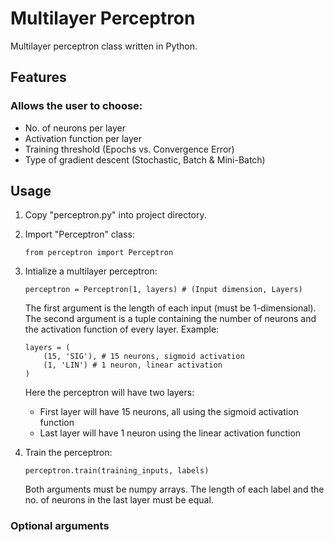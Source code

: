 # Multilayer Perceptron
Multilayer perceptron class written in Python.

## Features

### Allows the user to choose:
* No. of neurons per layer
* Activation function per layer
* Training threshold (Epochs vs. Convergence Error)
* Type of gradient descent (Stochastic, Batch & Mini-Batch)

## Usage
1.  Copy "perceptron.py" into project directory.
2.  Import "Perceptron" class:
    ```
    from perceptron import Perceptron
    ```
3.  Intialize a multilayer perceptron:
    ```
    perceptron = Perceptron(1, layers) # (Input dimension, Layers)
    ```
    The first argument is the length of each input (must be 1-dimensional). The second argument is a tuple containing the number of neurons and the activation function of every layer. Example:
    ```    
    layers = (
        (15, 'SIG'), # 15 neurons, sigmoid activation
        (1, 'LIN') # 1 neuron, linear activation
    )
    ```
    Here the perceptron will have two layers:
    * First layer will have 15 neurons, all using the sigmoid activation function
    * Last layer will have 1 neuron using the linear activation function
    
 4. Train the perceptron:
    ```
    perceptron.train(training_inputs, labels)
    ```
    Both arguments must be numpy arrays. The length of each label and the no. of neurons in the last layer must be equal.
    
### Optional arguments
